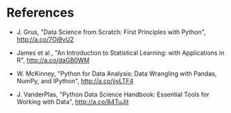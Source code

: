 # References

* J. Grus, "Data Science from Scratch: First Principles with Python", http://a.co/7Oj9vU2

* James et al., "An Introduction to Statistical Learning: with Applications in R", http://a.co/daGB0WM

* W. McKinney, "Python for Data Analysis: Data Wrangling with Pandas, NumPy, and IPython", http://a.co/jjyLTF4

* J. VanderPlas, "Python Data Science Handbook: Essential Tools for Working with Data", http://a.co/84TuJjt
